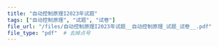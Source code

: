 ```yaml
---
title: "自动控制原理I2023年试题"
tags: ["自动控制原理", "试题", "试卷"]
file_url: "/files/自动控制原理I2023年试题__自动控制原理_试题_试卷__.pdf"
file_type: "pdf"  # 去掉点号
---
```




<!-- 文件类型: .pdf -->
<!-- 文件图标: 📄 -->
